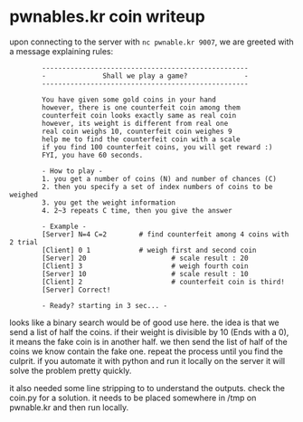 # pwnables.kr coin writeup

upon connecting to the server with `nc pwnable.kr 9007`, we are greeted with a message explaining rules:

```
        ---------------------------------------------------
        -              Shall we play a game?              -
        ---------------------------------------------------

        You have given some gold coins in your hand
        however, there is one counterfeit coin among them
        counterfeit coin looks exactly same as real coin
        however, its weight is different from real one
        real coin weighs 10, counterfeit coin weighes 9
        help me to find the counterfeit coin with a scale
        if you find 100 counterfeit coins, you will get reward :)
        FYI, you have 60 seconds.

        - How to play -
        1. you get a number of coins (N) and number of chances (C)
        2. then you specify a set of index numbers of coins to be weighed
        3. you get the weight information
        4. 2~3 repeats C time, then you give the answer

        - Example -
        [Server] N=4 C=2        # find counterfeit among 4 coins with 2 trial
        [Client] 0 1            # weigh first and second coin
        [Server] 20                     # scale result : 20
        [Client] 3                      # weigh fourth coin
        [Server] 10                     # scale result : 10
        [Client] 2                      # counterfeit coin is third!
        [Server] Correct!

        - Ready? starting in 3 sec... -
```

looks like a binary search would be of good use here. the idea is that we send a list of half the coins. if their weight is divisible by 10 (Ends with a 0), it means the fake coin is in another half. we then send the list of half of the coins we know contain the fake one. repeat the process until you find the culprit. if you automate it with python and run it locally on the server it will solve the problem pretty quickly.

it also needed some line stripping to to understand the outputs. check the coin.py for a solution. it needs to be placed somewhere in /tmp on pwnable.kr and then run locally.